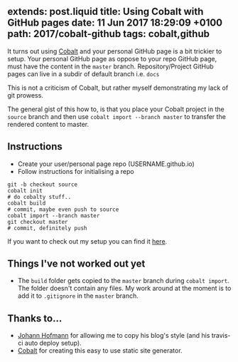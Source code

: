 extends: post.liquid
title: Using Cobalt with GitHub pages
date: 11 Jun 2017 18:29:09 +0100
path: 2017/cobalt-github
tags: cobalt,github
---

It turns out using [Cobalt](https://github.com/cobalt-org/cobalt.rs) and your 
personal GitHub page is a bit trickier to setup. Your personal GitHub page as 
oppose to your repo GitHub page, must have the content in the `master` branch. 
Repository/Project GitHub pages can live in a subdir of default branch i.e. 
`docs`

This is not a criticism of Cobalt, but rather myself demonstrating my lack of 
git prowess.

The general gist of this how to, is that you place your Cobalt project in the
`source` branch and then use `cobalt import --branch master` to transfer the
rendered content to master.

## Instructions

- Create your user/personal page repo (USERNAME.github.io)
- Follow instructions for initialising a repo

```shell
git -b checkout source
cobalt init
# do cobalty stuff..
cobalt build
# commit, maybe even push to source
cobalt import --branch master
git checkout master
# commit, definitely push
```

If you want to check out my setup you can find it [here](https://github.com/booyaa/booyaa.github.io).

## Things I've not worked out yet

- The `build` folder gets copied to the `master` branch during `cobalt import`.
The folder doesn't contain any files. My work around at the moment is to add it
to `.gitignore` in the `master` branch.

## Thanks to...

- [Johann Hofmann](http://johannh.me) for allowing me to copy his 
blog's style (and his travis-ci auto deploy setup).
- [Cobalt](https://github.com/cobalt-org/cobalt.rs) for creating this easy to 
use static site generator.



